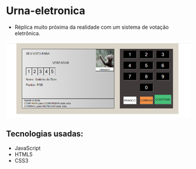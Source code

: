 # Urna-eletronica

- Réplica muito próxima da realidade com um sistema de votação eletrônica.

![urna](urna.png)
## Tecnologias usadas:

- JavaScript
- HTML5
- CSS3